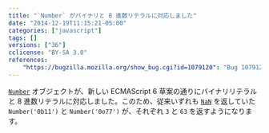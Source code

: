 ```yaml
---
title: "`Number` がバイナリと 8 進数リテラルに対応しました"
date: "2014-12-19T11:15:21-05:00"
categories: ["javascript"]
tags: []
versions: ["36"]
cclicense: "BY-SA 3.0"
references:
    "https://bugzilla.mozilla.org/show_bug.cgi?id=1079120": "Bug 1079120 – Make ToNumber(string) support binary and octal literals"
---
```

[`Number`](https://developer.mozilla.org/ja/docs/Web/JavaScript/Reference/Global_Objects/Number) オブジェクトが、新しい ECMAScript 6 草案の通りにバイナリリテラルと 8 進数リテラルに対応しました。このため、従来いずれも [`NaN`](https://developer.mozilla.org/ja/docs/Web/JavaScript/Reference/Global_Objects/NaN) を返していた `Number('0b11')` と `Number('0o77')` が、それぞれ `3` と `63` を返すようになります。
